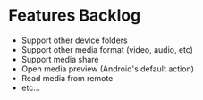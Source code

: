 # Features Backlog

- Support other device folders
- Support other media format (video, audio, etc)
- Support media share
- Open media preview (Android's default action)
- Read media from remote
- etc...
